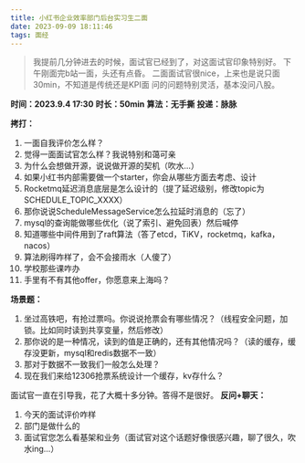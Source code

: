 ```yaml
---
title: 小红书企业效率部门后台实习生二面
date: 2023-09-09 18:11:46
tags: 面经
---
```

> 我提前几分钟进去的时候，面试官已经到了，对这面试官印象特别好。
> 下午刚面完b站一面，头还有点昏。
> 二面面试官很nice，上来也是说只面30min，不知道是传统还是KPI面
> 问的问题特别灵活，基本没问八股。


**时间：2023.9.4 17:30**
**时长：50min**
**算法：无手撕**
**投递：脉脉**

**拷打：**

1. 一面自我评价怎么样？
2. 觉得一面面试官怎么样？我说特别和蔼可亲
3. 为什么会想做开源，说说做开源的契机（吹水...）
4. 如果小红书内部需要做一个starter，你会从哪些方面去考虑、设计
5. Rocketmq延迟消息底层是怎么设计的（提了延迟级别，修改topic为SCHEDULE_TOPIC_XXXX）
6. 那你说说ScheduleMessageService怎么拉延时消息的（忘了）
7. mysql的查询能做哪些优化（说了索引、避免回表）然后喊停
8. 知道哪些中间件用到了raft算法（答了etcd，TiKV，rocketmq，kafka，nacos）
9. 算法刷得咋样了，会不会接雨水（人傻了）
10. 学校那些课咋办
11. 手里有不有其他offer，你愿意来上海吗？

**场景题：**

1. 坐过高铁吧，有抢过票吗。你说说抢票会有哪些情况？（线程安全问题，加锁。比如同时读到共享变量，然后修改）
2. 那你说的是一种情况，读到的值是正确的，还有其他情况吗？（读的缓存，缓存没更新，mysql和redis数据不一致）
3. 那对于数据不一致我们一般怎么处理？
4. 现在我们来给12306抢票系统设计一个缓存，kv存什么？

面试官一直在引导我，花了大概十多分钟。答得不是很好。
**反问+聊天：**

1. 今天的面试评价咋样
2. 部门是做什么的
3. 面试官您怎么看基架和业务（面试官对这个话题好像很感兴趣，聊了很久，吹水ing...）

